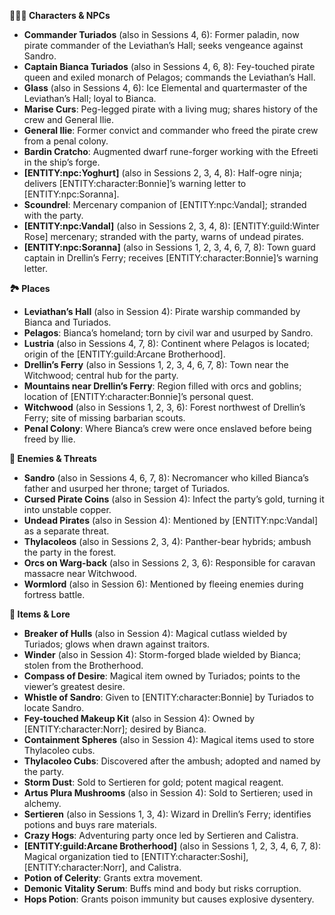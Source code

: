 <p><strong>🧑&zwj;🤝&zwj;🧑 Characters &amp; NPCs</strong></p>
<ul>
<li><strong>Commander Turiados</strong> (also in Sessions 4, 6): Former paladin, now pirate commander of the Leviathan&rsquo;s Hall; seeks vengeance against Sandro.</li>
<li><strong>Captain Bianca Turiados</strong> (also in Sessions 4, 6, 8): Fey-touched pirate queen and exiled monarch of Pelagos; commands the Leviathan&rsquo;s Hall.</li>
<li><strong>Glass</strong> (also in Sessions 4, 6): Ice Elemental and quartermaster of the Leviathan&rsquo;s Hall; loyal to Bianca.</li>
<li><strong>Marise Curs</strong>: Peg-legged pirate with a living mug; shares history of the crew and General Ilie.</li>
<li><strong>General Ilie</strong>: Former convict and commander who freed the pirate crew from a penal colony.</li>
<li><strong>Bardin Cratcho</strong>: Augmented dwarf rune-forger working with the Efreeti in the ship&rsquo;s forge.</li>
<li><strong>[ENTITY:npc:Yoghurt]</strong> (also in Sessions 2, 3, 4, 8): Half-ogre ninja; delivers [ENTITY:character:Bonnie]&rsquo;s warning letter to [ENTITY:npc:Soranna].</li>
<li><strong>Scoundrel</strong>: Mercenary companion of [ENTITY:npc:Vandal]; stranded with the party.</li>
<li><strong>[ENTITY:npc:Vandal]</strong> (also in Sessions 2, 3, 4, 8): [ENTITY:guild:Winter Rose] mercenary; stranded with the party, warns of undead pirates.</li>
<li><strong>[ENTITY:npc:Soranna]</strong> (also in Sessions 1, 2, 3, 4, 6, 7, 8): Town guard captain in Drellin&rsquo;s Ferry; receives [ENTITY:character:Bonnie]&rsquo;s warning letter.</li>
</ul>
<p><strong>🏞️ Places</strong></p>
<ul>
<li><strong>Leviathan&rsquo;s Hall</strong> (also in Session 4): Pirate warship commanded by Bianca and Turiados.</li>
<li><strong>Pelagos</strong>: Bianca&rsquo;s homeland; torn by civil war and usurped by Sandro.</li>
<li><strong>Lustria</strong> (also in Sessions 4, 7, 8): Continent where Pelagos is located; origin of the [ENTITY:guild:Arcane Brotherhood].</li>
<li><strong>Drellin&rsquo;s Ferry</strong> (also in Sessions 1, 2, 3, 4, 6, 7, 8): Town near the Witchwood; central hub for the party.</li>
<li><strong>Mountains near Drellin&rsquo;s Ferry</strong>: Region filled with orcs and goblins; location of [ENTITY:character:Bonnie]&rsquo;s personal quest.</li>
<li><strong>Witchwood</strong> (also in Sessions 1, 2, 3, 6): Forest northwest of Drellin&rsquo;s Ferry; site of missing barbarian scouts.</li>
<li><strong>Penal Colony</strong>: Where Bianca&rsquo;s crew were once enslaved before being freed by Ilie.</li>
</ul>
<p><strong>🧟 Enemies &amp; Threats</strong></p>
<ul>
<li><strong>Sandro</strong> (also in Sessions 4, 6, 7, 8): Necromancer who killed Bianca&rsquo;s father and usurped her throne; target of Turiados.</li>
<li><strong>Cursed Pirate Coins</strong> (also in Session 4): Infect the party&rsquo;s gold, turning it into unstable copper.</li>
<li><strong>Undead Pirates</strong> (also in Session 4): Mentioned by [ENTITY:npc:Vandal] as a separate threat.</li>
<li><strong>Thylacoleos</strong> (also in Sessions 2, 3, 4): Panther-bear hybrids; ambush the party in the forest.</li>
<li><strong>Orcs on Warg-back</strong> (also in Sessions 2, 3, 6): Responsible for caravan massacre near Witchwood.</li>
<li><strong>Wormlord</strong> (also in Session 6): Mentioned by fleeing enemies during fortress battle.</li>
</ul>
<p><strong>🧭 Items &amp; Lore</strong></p>
<ul>
<li><strong>Breaker of Hulls</strong> (also in Session 4): Magical cutlass wielded by Turiados; glows when drawn against traitors.</li>
<li><strong>Winder</strong> (also in Session 4): Storm-forged blade wielded by Bianca; stolen from the Brotherhood.</li>
<li><strong>Compass of Desire</strong>: Magical item owned by Turiados; points to the viewer&rsquo;s greatest desire.</li>
<li><strong>Whistle of Sandro</strong>: Given to [ENTITY:character:Bonnie] by Turiados to locate Sandro.</li>
<li><strong>Fey-touched Makeup Kit</strong> (also in Session 4): Owned by [ENTITY:character:Norr]; desired by Bianca.</li>
<li><strong>Containment Spheres</strong> (also in Session 4): Magical items used to store Thylacoleo cubs.</li>
<li><strong>Thylacoleo Cubs</strong>: Discovered after the ambush; adopted and named by the party.</li>
<li><strong>Storm Dust</strong>: Sold to Sertieren for gold; potent magical reagent.</li>
<li><strong>Artus Plura Mushrooms</strong> (also in Session 4): Sold to Sertieren; used in alchemy.</li>
<li><strong>Sertieren</strong> (also in Sessions 1, 3, 4): Wizard in Drellin&rsquo;s Ferry; identifies potions and buys rare materials.</li>
<li><strong>Crazy Hogs</strong>: Adventuring party once led by Sertieren and Calistra.</li>
<li><strong>[ENTITY:guild:Arcane Brotherhood]</strong> (also in Sessions 1, 2, 3, 4, 6, 7, 8): Magical organization tied to [ENTITY:character:Soshi], [ENTITY:character:Norr], and Calistra.</li>
<li><strong>Potion of Celerity</strong>: Grants extra movement.</li>
<li><strong>Demonic Vitality Serum</strong>: Buffs mind and body but risks corruption.</li>
<li><strong>Hops Potion</strong>: Grants poison immunity but causes explosive dysentery.</li>
</ul>
